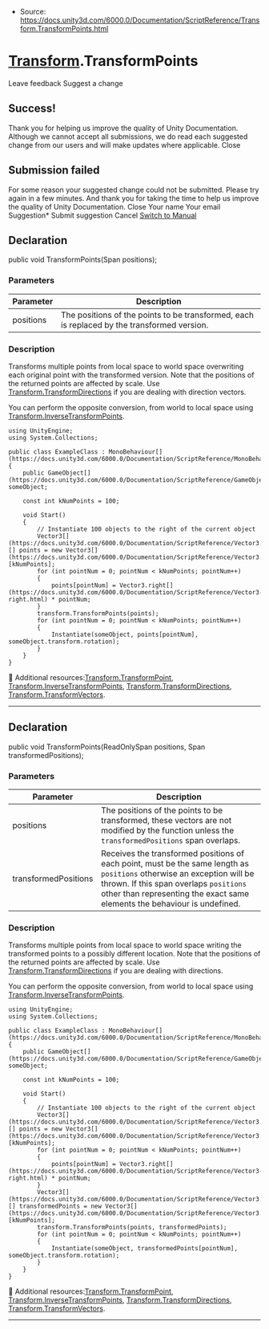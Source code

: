 * Source: https://docs.unity3d.com/6000.0/Documentation/ScriptReference/Transform.TransformPoints.html

#  [Transform](https://docs.unity3d.com/6000.0/Documentation/ScriptReference/Transform.html).TransformPoints
Leave feedback
Suggest a change
## Success!
Thank you for helping us improve the quality of Unity Documentation. Although we cannot accept all submissions, we do read each suggested change from our users and will make updates where applicable.
Close
## Submission failed
For some reason your suggested change could not be submitted. Please <a>try again</a> in a few minutes. And thank you for taking the time to help us improve the quality of Unity Documentation.
Close
Your name Your email Suggestion* Submit suggestion
Cancel
[Switch to Manual](https://docs.unity3d.com/6000.0/Documentation/Manual/class-Transform.html "Go to Transform Component in the Manual")
## Declaration
public void TransformPoints(Span<Vector3> positions); 
### Parameters
Parameter | Description  
---|---  
positions | The positions of the points to be transformed, each is replaced by the transformed version.  
### Description
Transforms multiple points from local space to world space overwriting each original point with the transformed version.
Note that the positions of the returned points are affected by scale. Use [Transform.TransformDirections](https://docs.unity3d.com/6000.0/Documentation/ScriptReference/Transform.TransformDirections.html) if you are dealing with direction vectors.  
  
You can perform the opposite conversion, from world to local space using [Transform.InverseTransformPoints](https://docs.unity3d.com/6000.0/Documentation/ScriptReference/Transform.InverseTransformPoints.html).
```
using UnityEngine;
using System.Collections;  
  
public class ExampleClass : MonoBehaviour[](https://docs.unity3d.com/6000.0/Documentation/ScriptReference/MonoBehaviour.html)
{
    public GameObject[](https://docs.unity3d.com/6000.0/Documentation/ScriptReference/GameObject.html) someObject;  
  
    const int kNumPoints = 100;  
  
    void Start()
    {
        // Instantiate 100 objects to the right of the current object
        Vector3[](https://docs.unity3d.com/6000.0/Documentation/ScriptReference/Vector3.html)[] points = new Vector3[](https://docs.unity3d.com/6000.0/Documentation/ScriptReference/Vector3.html)[kNumPoints];
        for (int pointNum = 0; pointNum < kNumPoints; pointNum++)
        {
            points[pointNum] = Vector3.right[](https://docs.unity3d.com/6000.0/Documentation/ScriptReference/Vector3-right.html) * pointNum;
        }
        transform.TransformPoints(points);
        for (int pointNum = 0; pointNum < kNumPoints; pointNum++)
        {
            Instantiate(someObject, points[pointNum], someObject.transform.rotation);
        }
    }
}

```

Additional resources:[Transform.TransformPoint](https://docs.unity3d.com/6000.0/Documentation/ScriptReference/Transform.TransformPoint.html), [Transform.InverseTransformPoints](https://docs.unity3d.com/6000.0/Documentation/ScriptReference/Transform.InverseTransformPoints.html), [Transform.TransformDirections](https://docs.unity3d.com/6000.0/Documentation/ScriptReference/Transform.TransformDirections.html), [Transform.TransformVectors](https://docs.unity3d.com/6000.0/Documentation/ScriptReference/Transform.TransformVectors.html).
* * *
## Declaration
public void TransformPoints(ReadOnlySpan<Vector3> positions, Span<Vector3> transformedPositions); 
### Parameters
Parameter | Description  
---|---  
positions | The positions of the points to be transformed, these vectors are not modified by the function unless the `transformedPositions` span overlaps.  
transformedPositions | Receives the transformed positions of each point, must be the same length as `positions` otherwise an exception will be thrown. If this span overlaps `positions` other than representing the exact same elements the behaviour is undefined.  
### Description
Transforms multiple points from local space to world space writing the transformed points to a possibly different location.
Note that the positions of the returned points are affected by scale. Use [Transform.TransformDirections](https://docs.unity3d.com/6000.0/Documentation/ScriptReference/Transform.TransformDirections.html) if you are dealing with directions.  
  
You can perform the opposite conversion, from world to local space using [Transform.InverseTransformPoints](https://docs.unity3d.com/6000.0/Documentation/ScriptReference/Transform.InverseTransformPoints.html).
```
using UnityEngine;
using System.Collections;  
  
public class ExampleClass : MonoBehaviour[](https://docs.unity3d.com/6000.0/Documentation/ScriptReference/MonoBehaviour.html)
{
    public GameObject[](https://docs.unity3d.com/6000.0/Documentation/ScriptReference/GameObject.html) someObject;  
  
    const int kNumPoints = 100;  
  
    void Start()
    {
        // Instantiate 100 objects to the right of the current object
        Vector3[](https://docs.unity3d.com/6000.0/Documentation/ScriptReference/Vector3.html)[] points = new Vector3[](https://docs.unity3d.com/6000.0/Documentation/ScriptReference/Vector3.html)[kNumPoints];
        for (int pointNum = 0; pointNum < kNumPoints; pointNum++)
        {
            points[pointNum] = Vector3.right[](https://docs.unity3d.com/6000.0/Documentation/ScriptReference/Vector3-right.html) * pointNum;
        }
        Vector3[](https://docs.unity3d.com/6000.0/Documentation/ScriptReference/Vector3.html)[] transformedPoints = new Vector3[](https://docs.unity3d.com/6000.0/Documentation/ScriptReference/Vector3.html)[kNumPoints];
        transform.TransformPoints(points, transformedPoints);
        for (int pointNum = 0; pointNum < kNumPoints; pointNum++)
        {
            Instantiate(someObject, transformedPoints[pointNum], someObject.transform.rotation);
        }
    }
}

```

Additional resources:[Transform.TransformPoint](https://docs.unity3d.com/6000.0/Documentation/ScriptReference/Transform.TransformPoint.html), [Transform.InverseTransformPoints](https://docs.unity3d.com/6000.0/Documentation/ScriptReference/Transform.InverseTransformPoints.html), [Transform.TransformDirections](https://docs.unity3d.com/6000.0/Documentation/ScriptReference/Transform.TransformDirections.html), [Transform.TransformVectors](https://docs.unity3d.com/6000.0/Documentation/ScriptReference/Transform.TransformVectors.html).
* * *
